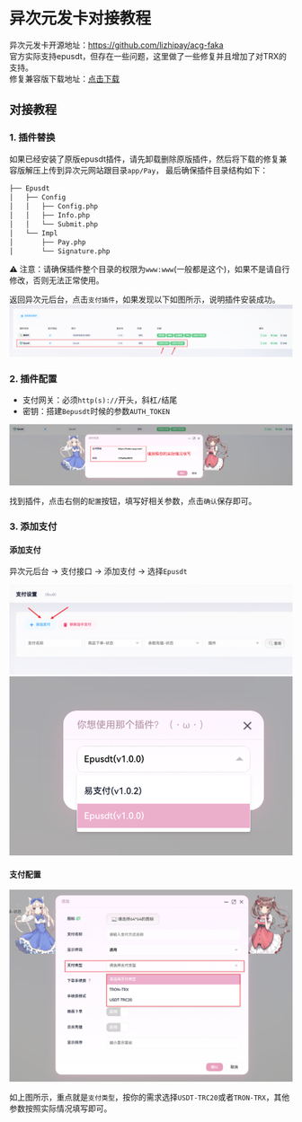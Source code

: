 # 异次元发卡对接教程

异次元发卡开源地址：https://github.com/lizhipay/acg-faka  
官方实际支持epusdt，但存在一些问题，这里做了一些修复并且增加了对TRX的支持。  
修复兼容版下载地址：[点击下载](https://github.com/v03413/bepusdt/blob/main/docs/acg-faka/Epusdt.zip)

## 对接教程

### 1. 插件替换

如果已经安装了原版epusdt插件，请先卸载删除原版插件，然后将下载的修复兼容版解压上传到异次元网站跟目录`app/Pay`，
最后确保插件目录结构如下：

```
├── Epusdt
│   ├── Config
│   │   ├── Config.php
│   │   ├── Info.php
│   │   └── Submit.php
│   └── Impl
│       ├── Pay.php
│       └── Signature.php
```

⚠️ 注意：请确保插件整个目录的权限为`www:www`(一般都是这个)，如果不是请自行修改，否则无法正常使用。

返回异次元后台，点击`支付插件`，如果发现以下如图所示，说明插件安装成功。
![支付插件](./acg-faka/1.png)

### 2. 插件配置

- 支付网关：必须`http(s)://`开头，斜杠`/`结尾
- 密钥：搭建`Bepusdt`时候的参数`AUTH_TOKEN`

![插件配置](./acg-faka/2.png)

找到插件，点击右侧的`配置`按钮，填写好相关参数，点击`确认`保存即可。

### 3. 添加支付

#### 添加支付

异次元后台 -> 支付接口 -> 添加支付 -> 选择`Epusdt`

![添加支付](./acg-faka/3.png)
![Epusdt](./acg-faka/4.png)

#### 支付配置

![支付配置](./acg-faka/5.png)

如上图所示，重点就是`支付类型`，按你的需求选择`USDT-TRC20`或者`TRON-TRX`，其他参数按照实际情况填写即可。
